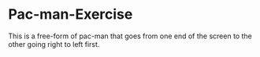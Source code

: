 # Pac-man-Exercise
This is a free-form of pac-man that goes from one end of the screen to the other going right to left first.
